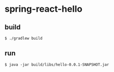 # spring-react-hello

## build
```
$ ./gradlew build
```

## run
```
$ java -jar build/libs/hello-0.0.1-SNAPSHOT.jar
```
